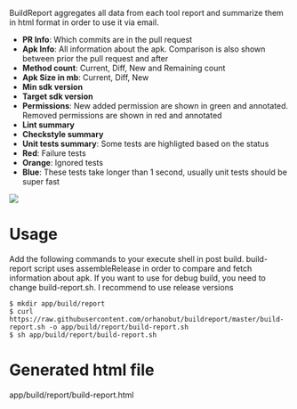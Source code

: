 BuildReport aggregates all data from each tool report and summarize them in html format in order to use it via email. 

- **PR Info**: Which commits are in the pull request
- **Apk Info**: All information about the apk. Comparison is also shown between prior the pull request and after
 - **Method count**: Current, Diff, New and Remaining count
 - **Apk Size in mb**: Current, Diff, New
 - **Min sdk version**
 - **Target sdk version**
 - **Permissions**: New added permission are shown in green and annotated. Removed permissions are shown in red and annotated
- **Lint summary**
- **Checkstyle summary**
- **Unit tests summary**: Some tests are highligted based on the status
 - **Red**: Failure tests
 - **Orange**: Ignored tests
 - **Blue**: These tests take longer than 1 second, usually unit tests should be super fast

<img src='https://github.com/orhanobut/buildreport/blob/master/art/screenshot.png'/>

# Usage
Add the following commands to your execute shell in post build. build-report script uses assembleRelease in order to compare and fetch information about apk. If you want to use for debug build, you need to change build-report.sh. I recommend to use release versions

```shell
$ mkdir app/build/report
$ curl https://raw.githubusercontent.com/orhanobut/buildreport/master/build-report.sh -o app/build/report/build-report.sh
$ sh app/build/report/build-report.sh
```

# Generated html file
app/build/report/build-report.html
